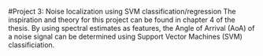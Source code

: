 #Project 3: Noise localization using SVM classification/regression
The inspiration and theory for this project can be found in chapter 4 of the thesis.
By using spectral estimates as features, the Angle of Arrival (AoA) of a noise signal can be determined using Support Vector Machines (SVM) classificiation.
